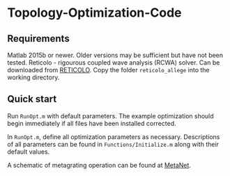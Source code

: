 # Topology-Optimization-Code

## Requirements
Matlab 2015b or newer. Older versions may be sufficient but have not been tested.
Reticolo - rigourous coupled wave analysis (RCWA) solver. Can be downloaded from [RETICOLO](https://www.lp2n.institutoptique.fr/Membres-Services/Responsables-d-equipe/LALANNE-Philippe). Copy the folder `reticolo_allege` into the working directory.

## Quick start
Run `RunOpt.m` with default parameters. The example optimization should begin immediately if all files have been installed corrected.

In `RunOpt.m`, define all optimization parameters as necessary. Descriptions of all parameters can be found in `Functions/Initialize.m` along with their default values.

A schematic of metagrating operation can be found at [MetaNet](http://metanet.stanford.edu/search/dielectric-metagratings/info/).

